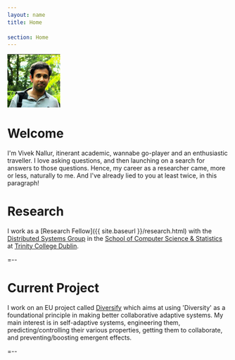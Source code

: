 ```yaml
---
layout: name
title: Home

section: Home
---
```


<img class='inset right' src='images/vivek_hatfieldhouse.jpg' title='Vivek 
Nallur' alt='Photo of Vivek Nallur ' width='120px' />

Welcome
=======

I'm Vivek Nallur, itinerant academic, wannabe go-player and an enthusiastic 
traveller. I love asking questions, and then launching on a search for answers 
to those questions. Hence, my career as a researcher came, more or less, 
naturally to me. And I've already lied to you at least twice, in this 
paragraph!

Research
========
I work as a [Research Fellow]({{ site.baseurl }}/research.html) with the 
[Distributed Systems Group](http://www.dsg.cs.tcd.ie) in the [School of 
Computer Science & Statistics](http://www.scss.tcd.ie) at [Trinity College 
Dublin](http://www.tcd.ie).

=--

Current Project
=====
I work on an EU project called [Diversify](http://diversify-project.eu) which aims at using 'Diversity' as a foundational principle in making better collaborative adaptive systems. My main interest is in self-adaptive systems, engineering them, predicting/controlling their various properties, getting them to collaborate, and  preventing/boosting emergent effects.

=--

